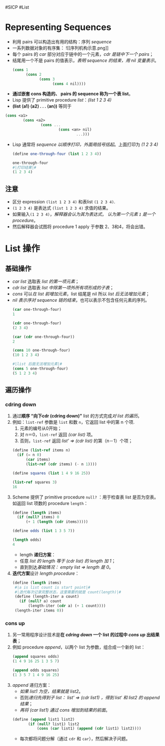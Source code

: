 #SICP #List
# Representing Sequences
- 利用 pairs 可以构造出有用的结构：序列 *sequence*
- 一系列数据对象的有序集：
![[序列机构示意.png]]
- 每个 pairs 的 *car* 部分对应于链中的一个元素，*cdr 是链中下一个 pairs*；
- 结尾用一个不是 pairs 的值表示，*表明 sequence 的结束，用 nil 变量表示*。
	```scheme
	(cons 1
	      (cons 2
	            (cons 3
	                  (cons 4 nil))))
	```
- **通过嵌套 cons 构造的、 pairs 的 sequence 称为一个表 list**。
- Lisp 提供了 primitive procedure *list*：*(list 1 2 3 4)*
- **(list ⟨a1⟩ ⟨a2⟩ . . . ⟨an⟩)**  等同于
```scheme
(cons <a1> 
		(cons <a2> 
				(cons ... 
						(cons <an> nil) 
								...)))
```
- Lisp 通常将 *sequence 以顺序打印，外面用括号括起*。上面打印为 *(1 2 3 4)*
	```scheme
	(define one-through-four (list 1 2 3 4))
	
	one-through-four
	#|打印结果|#
	(1 2 3 4)
	```

## 注意
- 区分 expression  `(list 1 2 3 4)` 和表list `(1 2 3 4)`.
- `(1 2 3 4)` 是表达式 `(list 1 2 3 4)`  求值的结果。
- 如果输入`(1 2 3 4)`，*解释器会认为其为表达式*， *认为第一个元素 `1` 是一个 procedure*。
- 然后解释器会试图将 procedure 1  apply 于参数 2、3和4，将会出错。

# List 操作
## 基础操作
- *car list* 选取表 *list 的第一项元素*；
- *cdr list* 选取表 *list 中除第一项外所有项形成的子表*；
- *cons* 可以*在 list 前增加元素*，list 结尾是 nil 所以 *list 后无法增加元素*；
- *nil* *表示序对 sequence 链的结束*，也可以表示不包含任何元素的序列。
	```scheme
	(car one-through-four)
	1
	
	(cdr one-through-four)
	(2 3 4)
	
	(car (cdr one-through-four))
	2
	
	(cons 10 one-through-four)
	(10 1 2 3 4)

	#|list 后面无法增加元素|#
	(cons 5 one-through-four)
	(5 1 2 3 4)
	```

## 遍历操作
### cdring down
1. 通过**顺序  “向下cdr (cdring down)”** list 的方式完成*对 list 的遍历*。
2. 例如：`list-ref` 参数是 `list` 和数 `n`，它返回 list 中的第 n 个项.
	1. 元素的编号从0开始；
	2. 对 n＝0，`list-ref` 返回 *(car list)* 项。
	3.  否则，`list-ref` 返回 *list' => (cdr list)* 的第（n－1）个项；
	```scheme
	(define (list-ref items n)
	  (if (= n 0)
	      (car items)
	      (list-ref (cdr items) (- n 1))))
	
	(define squares (list 1 4 9 16 25))
	
	(list-ref squares 3)
	16
	```
3. Scheme 提供了 primitive procedure  `null?` ：用于检查表 list 是否为空表。如返回 list 项数的 procedure `length`：
	```scheme
	(define (length items)
	  (if (null? items) 0
	      (+ 1 (length (cdr items)))))
	
	(define odds (list 1 3 5 7))
	
	(length odds)
	4
	```
	- length **递归方案**：
	- 任意 *list 的 length 等于 (cdr list) 的 length 加 1*；
	- 直到到达*基础情况： empty list => length 是 0*。
4. **迭代方案**设计 *length procedure*：
	 ```scheme
	(define (length items)
	  #|a is list count is start point|#
	  #|迭代每次记录完整状态，这里需要的就是 count(length)|#
	  (define (length-iter a count)
	    (if (null? a) count
	        (length-iter (cdr a) (+ 1 count))))
	  (length-iter items 0))
	```

### cons up
1. 另一常用程序设计技术是**在 *cdring down* 一个 list 的过程中 *cons up* 出结果表**；
2. 例如 procedure *append*，以两个 list 为参数，组合成一个新的 list：
	```scheme
	(append squares odds)
	(1 4 9 16 25 1 3 5 7)
	
	(append odds squares)
	(1 3 5 7 1 4 9 16 25)
	```
3. *append* 递归方案：
	- *如果 list1 为空，结果就是 list2*。
	- 否则*递归先得到子 list： list' => (cdr list1) ，得到 list‘ 和 list2 的 append 结果*；
	- *再将 (car list1) 通过 cons 增加到结果的前面*。
	```scheme
	(define (append list1 list2)
	       (if (null? list1) list2
	           (cons (car list1) (append (cdr list1) list2))))
	```
	- 每次都将问题分解（通过 `cdr` 和 `car`），然后解决子问题。